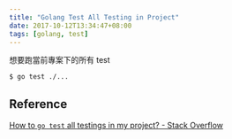 ```yaml
---
title: "Golang Test All Testing in Project"
date: 2017-10-12T13:34:47+08:00
tags: [golang, test]
---
```


想要跑當前專案下的所有 test

```
$ go test ./...
```

## Reference

[How to `go test` all testings in my project? - Stack Overflow](https://stackoverflow.com/questions/16353016/how-to-go-test-all-testings-in-my-project)
